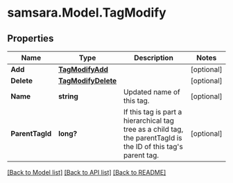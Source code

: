 # samsara.Model.TagModify
## Properties

Name | Type | Description | Notes
------------ | ------------- | ------------- | -------------
**Add** | [**TagModifyAdd**](TagModifyAdd.md) |  | [optional] 
**Delete** | [**TagModifyDelete**](TagModifyDelete.md) |  | [optional] 
**Name** | **string** | Updated name of this tag. | [optional] 
**ParentTagId** | **long?** | If this tag is part a hierarchical tag tree as a child tag, the parentTagId is the ID of this tag&#39;s parent tag. | [optional] 

[[Back to Model list]](../README.md#documentation-for-models) [[Back to API list]](../README.md#documentation-for-api-endpoints) [[Back to README]](../README.md)

